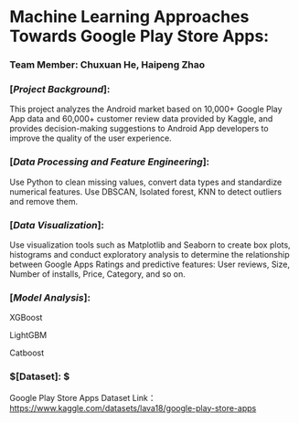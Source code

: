 # Machine Learning Approaches Towards Google Play Store Apps:

### Team Member: Chuxuan He, Haipeng Zhao

### $[Project$ $Background]:$

This project analyzes the Android market based on 10,000+ Google Play App data and 60,000+ customer review data provided by Kaggle, and provides decision-making suggestions to Android App developers to improve the quality of the user experience.

### $[Data$  $Processing$  $and$  $Feature$  $Engineering]:$   

Use Python to clean missing values, convert data types and standardize numerical features. Use DBSCAN, Isolated forest, KNN to detect outliers and remove them.

### $[Data$ $Visualization]:$ 
Use visualization tools such as Matplotlib and Seaborn to create box plots, histograms and conduct exploratory analysis to determine the relationship between Google Apps Ratings and predictive features: User reviews, Size, Number of installs, Price, Category, and so on.

### $[Model$ $Analysis]:$  

XGBoost

LightGBM 

Catboost 


### $[Dataset]: $ 
Google Play Store Apps Dataset
Link：https://www.kaggle.com/datasets/lava18/google-play-store-apps
